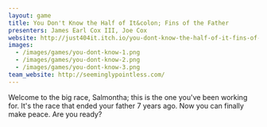```yaml
---
layout: game
title: You Don't Know the Half of It&colon; Fins of the Father
presenters: James Earl Cox III, Joe Cox
website: http://just404it.itch.io/you-dont-know-the-half-of-it-fins-of-the-father
images:
  - /images/games/you-dont-know-1.png
  - /images/games/you-dont-know-2.png
  - /images/games/you-dont-know-3.png
team_website: http://seeminglypointless.com/
---
```

Welcome to the big race, Salmontha; this is the one you've been working for. It's the race that ended your father 7 years ago. Now you can finally make peace. Are you ready?
